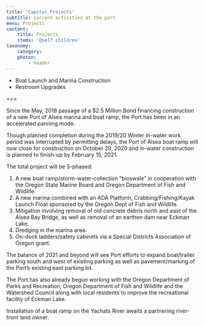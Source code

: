 ```yaml
---
title: 'Capital Projects'
subtitle: current activities at the port
menu: Projects
content:
    title: Projects
    items: '@self.children'
taxonomy:
    category:
    photon: 
        - header
---
```


- Boat Launch and Marina Construction
- Restroom Upgrades

===

Since the May, 2018 passage of a $2.5 Million Bond financing construction of a new Port of Alsea marina and boat ramp, the Port has been in an accelerated panning mode.

Though planned completion during the 2019/20 Winter in-water work period was interrupted by permitting delays,  the Port of Alsea boat ramp will now close for construction on October 29, 2020 and in-water construction is planned to finish-up by February 15, 2021.

The total project will be 5-phased:

1. A new boat ramp/storm-water-collection “bioswale” in cooperation with the Oregon State Marine Board and Oregon Department of Fish and Wildlife.
2. A new marina combined with an ADA Platform, Crabbing/Fishing/Kayak Launch Float sponsored by the Oregon Dept of Fish and Wildlife.
3. Mitigation involving removal of old concrete debris north and east of the Alsea Bay Bridge, as well as removal of an earthen dam near Eckman Lake.
4. Dredging in the marina area.
5. On-dock ladders/safety cabinets via a Special Districts Association of Oregon grant.

The balance of 2021 and beyond will see Port efforts to expand boat/trailer parking south and west of existing parking as well as pavement/marking of the Port’s existing east parking lot.

The Port has also already begun working with the Oregon Department of Parks and Recreation, Oregon Department of Fish and Wildlife and the Watershed Council along with local residents to improve the recreational facility of Eckman Lake.

Installation of a boat ramp on the Yachats River awaits a partnering river-front land owner.

